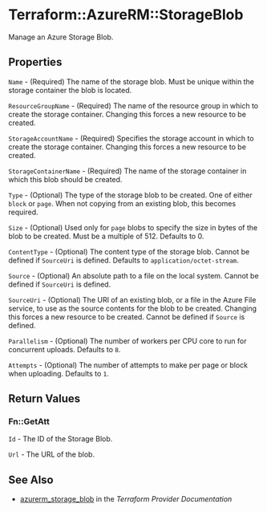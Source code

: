 # Terraform::AzureRM::StorageBlob

Manage an Azure Storage Blob.

## Properties

`Name` - (Required) The name of the storage blob. Must be unique within the storage container the blob is located.

`ResourceGroupName` - (Required) The name of the resource group in which to
create the storage container. Changing this forces a new resource to be created.

`StorageAccountName` - (Required) Specifies the storage account in which to create the storage container.
Changing this forces a new resource to be created.

`StorageContainerName` - (Required) The name of the storage container in which this blob should be created.

`Type` - (Optional) The type of the storage blob to be created. One of either `block` or `page`. When not copying from an existing blob,
this becomes required.

`Size` - (Optional) Used only for `page` blobs to specify the size in bytes of the blob to be created. Must be a multiple of 512. Defaults to 0.

`ContentType` - (Optional) The content type of the storage blob. Cannot be defined if `SourceUri` is defined. Defaults to `application/octet-stream`.

`Source` - (Optional) An absolute path to a file on the local system. Cannot be defined if `SourceUri` is defined.

`SourceUri` - (Optional) The URI of an existing blob, or a file in the Azure File service, to use as the source contents
for the blob to be created. Changing this forces a new resource to be created. Cannot be defined if `Source` is defined.

`Parallelism` - (Optional) The number of workers per CPU core to run for concurrent uploads. Defaults to `8`.

`Attempts` - (Optional) The number of attempts to make per page or block when uploading. Defaults to `1`.


## Return Values

### Fn::GetAtt

`Id` - The ID of the Storage Blob.

`Url` - The URL of the blob.

## See Also

* [azurerm_storage_blob](https://www.terraform.io/docs/providers/azurerm/r/storage_blob.html) in the _Terraform Provider Documentation_